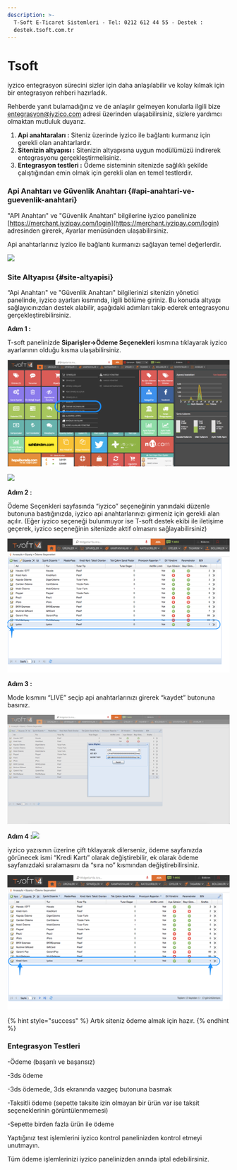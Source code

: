 ```yaml
---
description: >-
  T-Soft E-Ticaret Sistemleri - Tel: 0212 612 44 55 - Destek :
  destek.tsoft.com.tr
---
```


# Tsoft

iyzico entegrasyon sürecini sizler için daha anlaşılabilir ve kolay kılmak için bir entegrasyon rehberi hazırladık.

Rehberde yanıt bulamadığınız ve de anlaşılır gelmeyen konularla ilgili bize entegrasyon@iyzico.com adresi üzerinden ulaşabilirsiniz, sizlere yardımcı olmaktan mutluluk duyarız.

1. **Api anahtaraları :** Siteniz üzerinde iyzico ile bağlantı kurmanız için gerekli olan anahtarlardır.
2. **Sitenizin altyapısı :** Sitenizin altyapısına uygun modülümüzü indirerek entegrasyonu gerçekleştirmelisiniz.
3. **Entegrasyon testleri :** Ödeme sisteminin sitenizde sağlıklı şekilde çalıştığından emin olmak için gerekli olan en temel testlerdir.

### **Api Anahtarı ve Güvenlik Anahtarı** {#api-anahtari-ve-guevenlik-anahtari}

"API Anahtarı" ve "Güvenlik Anahtarı" bilgilerine iyzico panelinize [https://merchant.iyzipay.com/login](https://merchant.iyzipay.com/login) adresinden girerek, Ayarlar menüsünden ulaşabilirsiniz.

Api anahtarlarınız iyzico ile bağlantı kurmanızı sağlayan temel değerlerdir.

![](https://blobscdn.gitbook.com/v0/b/gitbook-28427.appspot.com/o/assets%2F-LH1lc6K6sXEqXUGHpw6%2F-LHDAny9AyuEoODhXFz7%2F-LHDCnkaw8UukYwI6Do3%2FScreen_Shot_2018-07-11_at_10_13_26.png?alt=media&token=267a0eaf-679b-41cd-ba33-3e07bd0f2c7d)

### **Site Altyapısı** {#site-altyapisi}

“Api Anahtarı" ve "Güvenlik Anahtarı" bilgilerinizi sitenizin yönetici panelinde, iyzico ayarları kısmında, ilgili bölüme giriniz. Bu konuda altyapı sağlayıcınızdan destek alabilir, aşağıdaki adımları takip ederek entegrasyonu gerçekleştirebilirsiniz.

**Adım 1 :**

T-soft panelinizde **Siparişler-&gt;Ödeme Seçenekleri** kısmına tıklayarak iyzico ayarlarının olduğu kısma ulaşabilirsiniz.

![](../.gitbook/assets/picture1-4.png)

![](file:////Users/kurtulus.sahin/Library/Group%20Containers/UBF8T346G9.Office/TemporaryItems/msohtmlclip/clip_image003.png)

**Adım 2 :**

Ödeme Seçenkleri sayfasında “iyzico” seçeneğinin yanındaki düzenle butonuna bastığınızda, iyzico api anahtarlarınızı girmeniz için gerekli alan açılır. \(Eğer iyzico seçeneği bulunmuyor ise T-soft destek ekibi ile iletişime geçerek, iyzico seçeneğinin sitenizde aktif olmasını sağlayabilirsiniz\)

![](../.gitbook/assets/picture1-6.png)

**Adım 3 :**

Mode kısmını “LIVE” seçip api anahtarlarınızı girerek “kaydet” butonuna basınız.

![](../.gitbook/assets/picture1-7.png)

**Adım 4 :**![](file:////Users/kurtulus.sahin/Library/Group%20Containers/UBF8T346G9.Office/TemporaryItems/msohtmlclip/clip_image008.png)

iyzico yazısının üzerine çift tıklayarak dilerseniz, ödeme sayfanızda görünecek ismi “Kredi Kartı” olarak değiştirebilir, ek olarak ödeme sayfanızdaki sıralamasını da “sıra no” kısmından değiştirebilirsiniz.

![](../.gitbook/assets/picture1-8.png)

{% hint style="success" %}
Artık siteniz ödeme almak için hazır.
{% endhint %}

### **Entegrasyon Testleri**

-Ödeme \(başarılı ve başarısız\)

-3ds ödeme

-3ds ödemede, 3ds ekranında vazgeç butonuna basmak

-Taksitli ödeme \(sepette taksite izin olmayan bir ürün var ise taksit seçeneklerinin görüntülenmemesi\)

-Sepette birden fazla ürün ile ödeme

Yaptığınız test işlemlerini iyzico kontrol panelinizden kontrol etmeyi unutmayın.

Tüm ödeme işlemlerinizi iyzico panelinizden anında iptal edebilirsiniz.

